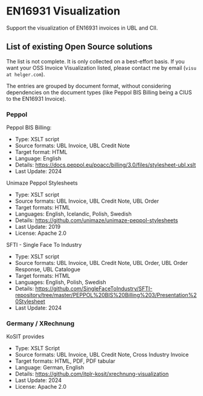 # EN16931 Visualization
Support the visualization of EN16931 invoices in UBL and CII.

## List of existing Open Source solutions

The list is not complete. It is only collected on a best-effort basis.
If you want your OSS Invoice Visualization listed, please contact me by email (`visu at helger.com`).

The entries are grouped by document format, without considering dependencies on the document types (like Peppol BIS Billing being a CIUS to the EN16931 Invoice).

### Peppol

Peppol BIS Billing:
* Type: XSLT script
* Source formats: UBL Invoice, UBL Credit Note
* Target format: HTML
* Language: English
* Details: https://docs.peppol.eu/poacc/billing/3.0/files/stylesheet-ubl.xslt
* Last Update: 2024

Unimaze Peppol Stylesheets
* Type: XSLT script
* Source formats: UBL Invoice, UBL Credit Note, UBL Order
* Target formats: HTML
* Languages: English, Icelandic, Polish, Swedish
* Details: https://github.com/unimaze/unimaze-peppol-stylesheets
* Last Update: 2019
* License: Apache 2.0

SFTI - Single Face To Industry
* Type: XSLT script
* Source formats: UBL Invoice, UBL Credit Note, UBL Order, UBL Order Response, UBL Catalogue
* Target formats: HTML
* Languages: English, Polish, Swedish
* Details: https://github.com/SingleFaceToIndustry/SFTI-repository/tree/master/PEPPOL%20BIS%20Billing%203/Presentation%20Stylesheet
* Last Update: 2024

### Germany / XRechnung

KoSIT provides 
* Type: XSLT Script
* Source formats: UBL Invoice, UBL Credit Note, Cross Industry Invoice
* Target formats: HTML, PDF, PDF tabular
* Language: German, English
* Details: https://github.com/itplr-kosit/xrechnung-visualization
* Last Update: 2024
* License: Apache 2.0
